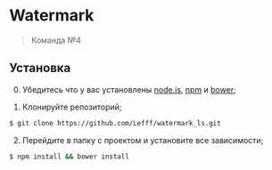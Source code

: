 # Watermark
> Команда №4

## Установка

0. Убедитесь что у вас установлены [node.js](http://nodejs.org/), [npm](http://npmjs.org/) и [bower](http://bower.io.);

1. Клонируйте репозиторий;

  ```sh
$ git clone https://github.com/Lefff/watermark_ls.git
  ```

2. Перейдите в папку с проектом и установите все зависимости;

  ```sh
  $ npm install && bower install
  ```

<!-- ## Использование

  ```sh
  #Запуск сборщика проекта (задача по умолчанию)
  $ gulp

  #Запуск локального сервера для разработки с отслеживанием изменений (browser sync)
  $ gulp servlive

  #Добавление путей bower зависимостей в проект
  $ gulp bowerdep

  #Компиляция JADE
  $ gulp jade

  #Компиляция SASS
  $ gulp sass
  ``` -->